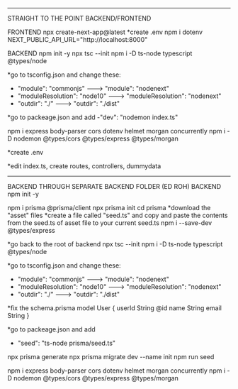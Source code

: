 ---------------------------------------------------
STRAIGHT TO THE POINT BACKEND/FRONTEND

FRONTEND
npx create-next-app@latest
*create .env
npm i dotenv
NEXT_PUBLIC_API_URL="http://localhost:8000"

BACKEND
npm init -y
npx tsc --init
npm i -D ts-node typescript @types/node

*go to tsconfig.json and change these:
- "module": "commonjs" ---> "module": "nodenext" 
- "moduleResolution": "node10" ---> "moduleResolution": "nodenext"
-  "outdir": "./" ---> "outdir": "./dist"

*go to packeage.json and add 
-"dev": "nodemon index.ts"

npm i express body-parser cors dotenv helmet morgan concurrently
npm i -D nodemon @types/cors @types/express @types/morgan

*create .env

*edit index.ts, create routes, controllers, dummydata

---------------------------------------------------
BACKEND THROUGH SEPARATE BACKEND FOLDER
(ED ROH)
BACKEND
npm init -y

npm i prisma @prisma/client
npx prisma init
cd prisma
*download the "asset" files 
*create a file called "seed.ts" and copy and paste the contents from the seed.ts of asset file to your current seed.ts
npm i --save-dev @types/express   

*go back to the root of backend
npx tsc --init
npm i -D ts-node typescript @types/node

*go to tsconfig.json and change these:
- "module": "commonjs" ---> "module": "nodenext" 
- "moduleResolution": "node10" ---> "moduleResolution": "nodenext"
-  "outdir": "./" ---> "outdir": "./dist"

*fix the schema.prisma
model User {
        userId String @id
        name String
        email String
}

*go to packeage.json and add 
- "seed": "ts-node prisma/seed.ts"

npx prisma generate
npx prisma migrate dev --name init
npm run seed 

npm i express body-parser cors dotenv helmet morgan concurrently
npm i -D nodemon @types/cors @types/express @types/morgan
